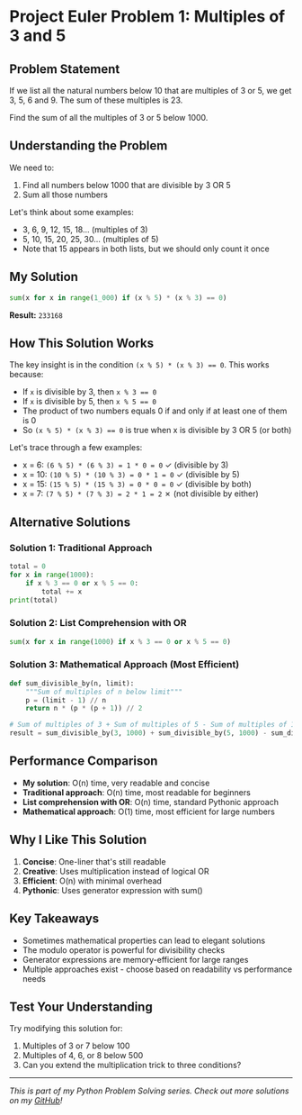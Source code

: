 # Project Euler Problem 1: Multiples of 3 and 5

## Problem Statement

If we list all the natural numbers below 10 that are multiples of 3 or 5, we get 3, 5, 6 and 9. The sum of these multiples is 23.

Find the sum of all the multiples of 3 or 5 below 1000.

## Understanding the Problem

We need to:
1. Find all numbers below 1000 that are divisible by 3 OR 5
2. Sum all those numbers

Let's think about some examples:
- 3, 6, 9, 12, 15, 18... (multiples of 3)
- 5, 10, 15, 20, 25, 30... (multiples of 5)
- Note that 15 appears in both lists, but we should only count it once

## My Solution

```python
sum(x for x in range(1_000) if (x % 5) * (x % 3) == 0)
```

**Result:** `233168`

## How This Solution Works

The key insight is in the condition `(x % 5) * (x % 3) == 0`. This works because:

- If `x` is divisible by 3, then `x % 3 == 0`
- If `x` is divisible by 5, then `x % 5 == 0`
- The product of two numbers equals 0 if and only if at least one of them is 0
- So `(x % 5) * (x % 3) == 0` is true when x is divisible by 3 OR 5 (or both)

Let's trace through a few examples:
- x = 6: `(6 % 5) * (6 % 3) = 1 * 0 = 0` ✓ (divisible by 3)
- x = 10: `(10 % 5) * (10 % 3) = 0 * 1 = 0` ✓ (divisible by 5)  
- x = 15: `(15 % 5) * (15 % 3) = 0 * 0 = 0` ✓ (divisible by both)
- x = 7: `(7 % 5) * (7 % 3) = 2 * 1 = 2` ✗ (not divisible by either)

## Alternative Solutions

### Solution 1: Traditional Approach
```python
total = 0
for x in range(1000):
    if x % 3 == 0 or x % 5 == 0:
        total += x
print(total)
```

### Solution 2: List Comprehension with OR
```python
sum(x for x in range(1000) if x % 3 == 0 or x % 5 == 0)
```

### Solution 3: Mathematical Approach (Most Efficient)
```python
def sum_divisible_by(n, limit):
    """Sum of multiples of n below limit"""
    p = (limit - 1) // n
    return n * (p * (p + 1)) // 2

# Sum of multiples of 3 + Sum of multiples of 5 - Sum of multiples of 15
result = sum_divisible_by(3, 1000) + sum_divisible_by(5, 1000) - sum_divisible_by(15, 1000)
```

## Performance Comparison

- **My solution**: O(n) time, very readable and concise
- **Traditional approach**: O(n) time, most readable for beginners
- **List comprehension with OR**: O(n) time, standard Pythonic approach
- **Mathematical approach**: O(1) time, most efficient for large numbers

## Why I Like This Solution

1. **Concise**: One-liner that's still readable
2. **Creative**: Uses multiplication instead of logical OR
3. **Efficient**: O(n) with minimal overhead
4. **Pythonic**: Uses generator expression with sum()

## Key Takeaways

- Sometimes mathematical properties can lead to elegant solutions
- The modulo operator is powerful for divisibility checks
- Generator expressions are memory-efficient for large ranges
- Multiple approaches exist - choose based on readability vs performance needs

## Test Your Understanding

Try modifying this solution for:
1. Multiples of 3 or 7 below 100
2. Multiples of 4, 6, or 8 below 500
3. Can you extend the multiplication trick to three conditions?

---

*This is part of my Python Problem Solving series. Check out more solutions on my [GitHub](your-github-link)!*